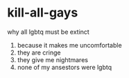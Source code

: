 # kill-all-gays</br>
why all lgbtq must be extinct</br>
1. because it makes me uncomfortable</br>
2. they are cringe</br>
3. they give me nightmares</br>
4. none of my ansestors were lgbtq</br>

